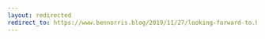 ```yaml
---
layout: redirected
redirect_to: https://www.bennorris.blog/2019/11/27/looking-forward-to.html
---
```

